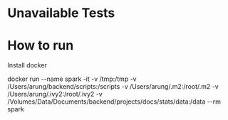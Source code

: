 Unavailable Tests
==================

# How to run 

Install docker

docker run --name spark -it -v /tmp:/tmp -v /Users/arung/backend/scripts:/scripts -v /Users/arung/.m2:/root/.m2 -v /Users/arung/.ivy2:/root/.ivy2 -v /Volumes/Data/Documents/backend/projects/docs/stats/data:/data  --rm spark
